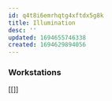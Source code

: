 ```yaml
---
id: q4t8i6emrhqtg4xftdx5g8k
title: Illumination
desc: ''
updated: 1694655746338
created: 1694629894056
---
```


### Workstations
[[]]
